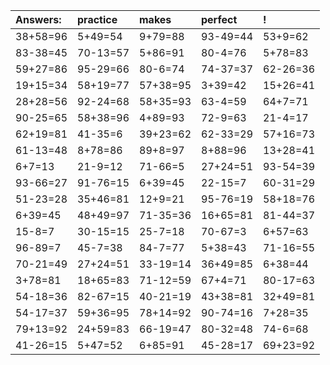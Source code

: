 | Answers: | practice | makes | perfect | ! |
| :--- | :--- | :--- | :--- | :--- |
| 38+58=96 | 5+49=54 | 9+79=88 | 93-49=44 | 53+9=62 | 
| 83-38=45 | 70-13=57 | 5+86=91 | 80-4=76 | 5+78=83 | 
| 59+27=86 | 95-29=66 | 80-6=74 | 74-37=37 | 62-26=36 | 
| 19+15=34 | 58+19=77 | 57+38=95 | 3+39=42 | 15+26=41 | 
| 28+28=56 | 92-24=68 | 58+35=93 | 63-4=59 | 64+7=71 | 
| 90-25=65 | 58+38=96 | 4+89=93 | 72-9=63 | 21-4=17 | 
| 62+19=81 | 41-35=6 | 39+23=62 | 62-33=29 | 57+16=73 | 
| 61-13=48 | 8+78=86 | 89+8=97 | 8+88=96 | 13+28=41 | 
| 6+7=13 | 21-9=12 | 71-66=5 | 27+24=51 | 93-54=39 | 
| 93-66=27 | 91-76=15 | 6+39=45 | 22-15=7 | 60-31=29 | 
| 51-23=28 | 35+46=81 | 12+9=21 | 95-76=19 | 58+18=76 | 
| 6+39=45 | 48+49=97 | 71-35=36 | 16+65=81 | 81-44=37 | 
| 15-8=7 | 30-15=15 | 25-7=18 | 70-67=3 | 6+57=63 | 
| 96-89=7 | 45-7=38 | 84-7=77 | 5+38=43 | 71-16=55 | 
| 70-21=49 | 27+24=51 | 33-19=14 | 36+49=85 | 6+38=44 | 
| 3+78=81 | 18+65=83 | 71-12=59 | 67+4=71 | 80-17=63 | 
| 54-18=36 | 82-67=15 | 40-21=19 | 43+38=81 | 32+49=81 | 
| 54-17=37 | 59+36=95 | 78+14=92 | 90-74=16 | 7+28=35 | 
| 79+13=92 | 24+59=83 | 66-19=47 | 80-32=48 | 74-6=68 | 
| 41-26=15 | 5+47=52 | 6+85=91 | 45-28=17 | 69+23=92 | 
